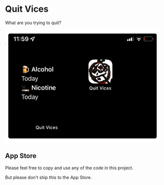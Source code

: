 # Quit Vices

What are you trying to quit?

![ss](Assets/screenshots/repo.png)

## App Store

Please feel free to copy and use any of the code in this project. 

But please don't ship this to the App Store.
